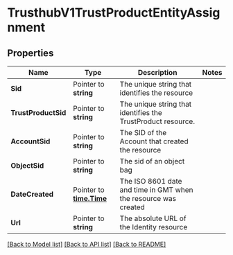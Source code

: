 # TrusthubV1TrustProductEntityAssignment

## Properties

Name | Type | Description | Notes
------------ | ------------- | ------------- | -------------
**Sid** | Pointer to **string** | The unique string that identifies the resource |
**TrustProductSid** | Pointer to **string** | The unique string that identifies the TrustProduct resource. |
**AccountSid** | Pointer to **string** | The SID of the Account that created the resource |
**ObjectSid** | Pointer to **string** | The sid of an object bag |
**DateCreated** | Pointer to [**time.Time**](time.Time.md) | The ISO 8601 date and time in GMT when the resource was created |
**Url** | Pointer to **string** | The absolute URL of the Identity resource |

[[Back to Model list]](../README.md#documentation-for-models) [[Back to API list]](../README.md#documentation-for-api-endpoints) [[Back to README]](../README.md)


